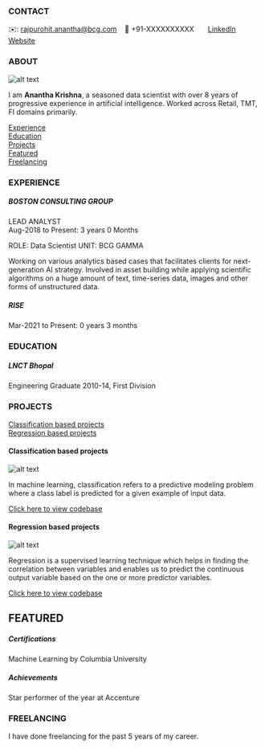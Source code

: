 <!-- CONTACT Section Starts -->
### CONTACT

<!-- Add your details -->
✉️: rajpurohit.anantha@bcg.com 
&nbsp;&nbsp; 📲 +91-XXXXXXXXXX
&nbsp;&nbsp;&nbsp;&nbsp;&nbsp; [LinkedIn](https://www.linkedin.com/in/anantha-krishna-rajpurohit/) 
&nbsp;&nbsp;&nbsp;&nbsp;&nbsp; [Website](https://www.linkedin.com/in/anantha-krishna-rajpurohit/)
<!-- CONTACT Section Ends -->

<!-- ABOUT Section Starts -->
### ABOUT
<!-- Add link to your picture -->

![alt text](https://raw.githubusercontent.com/krvishwesh54/Kumar-Vishwesh/main/images/profile.jpg)

<!-- Add your details -->

I am __Anantha Krishna__, a seasoned data scientist with over 8 years of progressive experience in artificial intelligence. Worked across Retail, TMT, FI domains primarily.


<!-- Add link to the sections -->
[Experience](#experience) <br>
[Education](#education) <br>
[Projects](#projects) <br>
[Featured](#featured) <br> 
[Freelancing](#freelancing) <br>

<!-- ABOUT Section Ends -->

<!-- EXPERIENCE Section Starts -->
### EXPERIENCE
<!-- Add your details -->
##### BOSTON CONSULTING GROUP
LEAD ANALYST<br>
Aug-2018 to Present: 3 years 0 Months

ROLE: Data Scientist
UNIT: BCG GAMMA

Working on various analytics based cases that facilitates clients for next-generation AI strategy. Involved in asset building while applying scientific algorithms on a huge amount of text, time-series data, images and other forms of unstructured data.

##### RISE
Mar-2021 to Present: 0 years 3 months

<!-- EXPERIENCE Section Ends -->

<!-- EDUCATION Section Starts -->
### EDUCATION
<!-- Add your details -->
##### LNCT Bhopal
Engineering Graduate 2010-14, First Division

<!-- EDUCATION Section Ends -->

<!-- PROJECTS Section Starts -->
### PROJECTS
<!-- Add your details -->

[Classification based projects](#classification-based-projects) <br>
[Regression based projects](#regression-based-projects) <br>

<!-- Add your details -->

#### Classification based projects
![alt text](https://raw.githubusercontent.com/krvishwesh54/Kumar-Vishwesh/main/images/Classification.png)

In machine learning, classification refers to a predictive modeling problem where a class label is predicted for a given example of input data.

[Click here to view codebase](https://github.com/krvishwesh54/DataScience_DeepLearning_MachineLearning/tree/master/Classification)

#### Regression based projects
![alt text](https://raw.githubusercontent.com/krvishwesh54/Kumar-Vishwesh/main/images/Regression.jpg)

Regression is a supervised learning technique which helps in finding the correlation between variables and enables us to predict the continuous output variable based on the one or more predictor variables.

[Click here to view codebase](https://github.com/krvishwesh54/DataScience_DeepLearning_MachineLearning/tree/master/Regression)

<!-- PROJECTS Section Ends -->

<!-- FEATURED Section Starts -->
## FEATURED
<!-- Add your details -->
##### Certifications
Machine Learning by Columbia University

##### Achievements
Star performer of the year at Accenture
<!-- FEATURED Section Ends -->

### FREELANCING
I have done freelancing for the past 5 years of my career.
